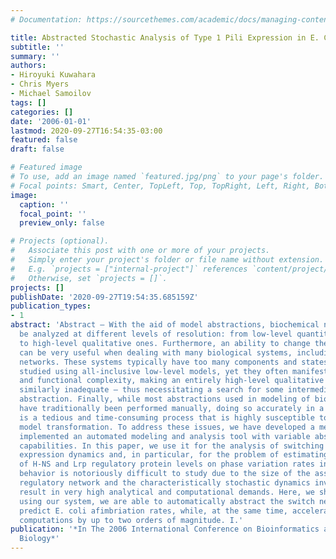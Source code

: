 ```yaml
---
# Documentation: https://sourcethemes.com/academic/docs/managing-content/

title: Abstracted Stochastic Analysis of Type 1 Pili Expression in E. Coli
subtitle: ''
summary: ''
authors:
- Hiroyuki Kuwahara
- Chris Myers
- Michael Samoilov
tags: []
categories: []
date: '2006-01-01'
lastmod: 2020-09-27T16:54:35-03:00
featured: false
draft: false

# Featured image
# To use, add an image named `featured.jpg/png` to your page's folder.
# Focal points: Smart, Center, TopLeft, Top, TopRight, Left, Right, BottomLeft, Bottom, BottomRight.
image:
  caption: ''
  focal_point: ''
  preview_only: false

# Projects (optional).
#   Associate this post with one or more of your projects.
#   Simply enter your project's folder or file name without extension.
#   E.g. `projects = ["internal-project"]` references `content/project/deep-learning/index.md`.
#   Otherwise, set `projects = []`.
projects: []
publishDate: '2020-09-27T19:54:35.685159Z'
publication_types:
- 1
abstract: 'Abstract — With the aid of model abstractions, biochemical networks can
  be analyzed at different levels of resolution: from low-level quantitative models
  to high-level qualitative ones. Furthermore, an ability to change the level of abstraction
  can be very useful when dealing with many biological systems, including gene regulatory
  networks. These systems typically have too many components and states to be practically
  studied using all-inclusive low-level models, yet they often manifest enough dynamical
  and functional complexity, making an entirely high-level qualitative representation
  similarly inadequate — thus necessitating a search for some intermediate level of
  abstraction. Finally, while most abstractions used in modeling of biochemical networks
  have traditionally been performed manually, doing so accurately in a large system
  is a tedious and time-consuming process that is highly susceptible to errors during
  model transformation. To address these issues, we have developed a methodology and
  implemented an automated modeling and analysis tool with variable abstraction level
  capabilities. In this paper, we use it for the analysis of switching in Type 1 pili
  expression dynamics and, in particular, for the problem of estimating the effect
  of H-NS and Lrp regulatory protein levels on phase variation rates in E. coli. Such
  behavior is notoriously difficult to study due to the size of the associated gene
  regulatory network and the characteristically stochastic dynamics involved, which
  result in very high analytical and computational demands. Here, we show how, by
  using our system, we are able to automatically abstract the switch network and accurately
  predict E. coli afimbriation rates, while, at the same time, accelerating the required
  computations by up to two orders of magnitude. I.'
publication: '*In The 2006 International Conference on Bioinformatics and Computational
  Biology*'
---
```

